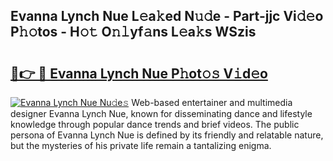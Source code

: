 ## Evanna Lynch Nue L𝚎a𝚔ed N𝚞𝚍e - Part-jjc Vi𝚍𝚎o P𝚑𝚘tos - H𝚘𝚝 O𝚗𝚕yf𝚊ns L𝚎a𝚔s WSzis

# <h2><a href="http://kf2tsf.oniu.top/?m=Evanna+Lynch+Nue">🔗👉 🔴 Evanna Lynch Nue P𝚑ot𝚘𝚜 V𝚒d𝚎o</a></h2>

[![Evanna Lynch Nue Nu𝚍e𝚜](https://i.imgur.com/0qMVB7G.gif)](http://kf2tsf.oniu.top/?m=Evanna+Lynch+Nue)
Web-based entertainer and multimedia designer Evanna Lynch Nue, known for disseminating dance and lifestyle knowledge through popular dance trends and brief videos. The public persona of Evanna Lynch Nue is defined by its friendly and relatable nature, but the mysteries of his private life remain a tantalizing enigma.  
